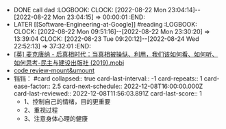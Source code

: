 - DONE call dad
  :LOGBOOK:
  CLOCK: [2022-08-22 Mon 23:04:14]--[2022-08-22 Mon 23:04:15] =>  00:00:01
  :END:
- LATER [[Software-Engineering-at-Google]] #reading
  :LOGBOOK:
  CLOCK: [2022-08-22 Mon 09:51:16]--[2022-08-22 Mon 23:30:20] =>  13:39:04
  CLOCK: [2022-08-23 Tue 09:20:12]--[2022-08-24 Wed 22:52:13] =>  37:32:01
  :END:
- [[英] 麦克唐纳 - 后真相时代：当真相被操纵、利用，我们该如何看、如何听、如何思考-民主与建设出版社 (2019).mobi](../assets/[英]_麦克唐纳_-_后真相时代：当真相被操纵、利用，我们该如何看、如何听、如何思考-民主与建设出版社_(2019)_1661180690436_0.mobi)
- [code review-mount&umount](http://gerrit-infrastructure.archeros.cn/gerrit/c/ar-dbagent/+/55325)
- 铛铛： #card
  collapsed:: true
  card-last-interval:: -1
  card-repeats:: 1
  card-ease-factor:: 2.5
  card-next-schedule:: 2022-12-08T16:00:00.000Z
  card-last-reviewed:: 2022-12-08T11:56:03.891Z
  card-last-score:: 1
	- 1、控制自己的情绪，目的更重要
	- 2、重视过程
	- 3、注意身体心理的健康